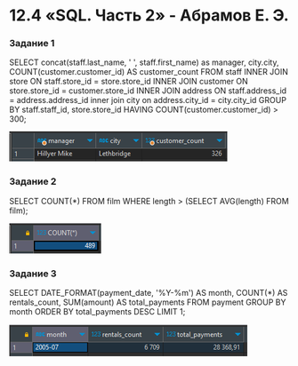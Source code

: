 # 12.4  «SQL. Часть 2» - Абрамов Е. Э.

### Задание 1

SELECT 
    concat(staff.last_name, ' ', staff.first_name) as manager,
    city.city,
    COUNT(customer.customer_id) AS customer_count
FROM 
    staff
    INNER JOIN store ON staff.store_id = store.store_id 
    INNER JOIN customer ON store.store_id = customer.store_id
	INNER JOIN address ON staff.address_id = address.address_id
	inner join city on address.city_id = city.city_id 
GROUP BY 
    staff.staff_id, store.store_id
HAVING 
    COUNT(customer.customer_id) > 300;
    
![](https://github.com/jekaabramov/netology_hw/blob/master/%D0%91%D0%B0%D0%B7%D1%8B%20%D0%B4%D0%B0%D0%BD%D0%BD%D1%8B%D1%85%20%D0%B8%20%D0%B8%D0%BD%D1%84%D0%BE%D1%80%D0%BC%D0%B0%D1%86%D0%B8%D0%BE%D0%BD%D0%BD%D0%B0%D1%8F%20%D0%B1%D0%B5%D0%B7%D0%BE%D0%BF%D0%B0%D1%81%D0%BD%D0%BE%D1%81%D1%82%D1%8C/12.4%20%C2%ABSQL.%20%D0%A7%D0%B0%D1%81%D1%82%D1%8C%202%C2%BB/img/1.bmp)

### Задание 2

SELECT COUNT(*) 
FROM film 
WHERE length > (SELECT AVG(length) FROM film);

![](https://github.com/jekaabramov/netology_hw/blob/master/%D0%91%D0%B0%D0%B7%D1%8B%20%D0%B4%D0%B0%D0%BD%D0%BD%D1%8B%D1%85%20%D0%B8%20%D0%B8%D0%BD%D1%84%D0%BE%D1%80%D0%BC%D0%B0%D1%86%D0%B8%D0%BE%D0%BD%D0%BD%D0%B0%D1%8F%20%D0%B1%D0%B5%D0%B7%D0%BE%D0%BF%D0%B0%D1%81%D0%BD%D0%BE%D1%81%D1%82%D1%8C/12.4%20%C2%ABSQL.%20%D0%A7%D0%B0%D1%81%D1%82%D1%8C%202%C2%BB/img/2.bmp)

### Задание 3

SELECT 
  DATE_FORMAT(payment_date, '%Y-%m') AS month, 
  COUNT(*) AS rentals_count, 
  SUM(amount) AS total_payments 
FROM payment 
GROUP BY month 
ORDER BY total_payments DESC 
LIMIT 1;

![](https://github.com/jekaabramov/netology_hw/blob/master/%D0%91%D0%B0%D0%B7%D1%8B%20%D0%B4%D0%B0%D0%BD%D0%BD%D1%8B%D1%85%20%D0%B8%20%D0%B8%D0%BD%D1%84%D0%BE%D1%80%D0%BC%D0%B0%D1%86%D0%B8%D0%BE%D0%BD%D0%BD%D0%B0%D1%8F%20%D0%B1%D0%B5%D0%B7%D0%BE%D0%BF%D0%B0%D1%81%D0%BD%D0%BE%D1%81%D1%82%D1%8C/12.4%20%C2%ABSQL.%20%D0%A7%D0%B0%D1%81%D1%82%D1%8C%202%C2%BB/img/3.bmp)